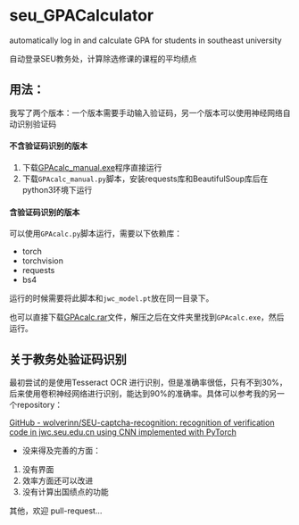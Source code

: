 # seu_GPACalculator
automatically log in and calculate GPA for students in southeast university   

自动登录SEU教务处，计算除选修课的课程的平均绩点 

## 用法：  

我写了两个版本：一个版本需要手动输入验证码，另一个版本可以使用神经网络自动识别验证码

#### 不含验证码识别的版本

1. 下载[GPAcalc_manual.exe](https://github.com/wolverinn/seu_GPACalculator/releases)程序直接运行  
2. 下载```GPAcalc_manual.py```脚本，安装requests库和BeautifulSoup库后在python3环境下运行   

#### 含验证码识别的版本

可以使用```GPAcalc.py```脚本运行，需要以下依赖库：
- torch
- torchvision
- requests
- bs4

运行的时候需要将此脚本和```jwc_model.pt```放在同一目录下。

也可以直接下载[GPAcalc.rar](https://github.com/wolverinn/seu_GPACalculator/releases)文件，解压之后在文件夹里找到```GPAcalc.exe```，然后运行。

## 关于教务处验证码识别

最初尝试的是使用Tesseract OCR 进行识别，但是准确率很低，只有不到30%，后来使用卷积神经网络进行识别，能达到90%的准确率。具体可以参考我的另一个repository：

[GitHub - wolverinn/SEU-captcha-recognition: recognition of verification code in jwc.seu.edu.cn using CNN implemented with PyTorch](https://github.com/wolverinn/SEU-captcha-recognition)

- 没来得及完善的方面：  
1. 没有界面  
2. 效率方面还可以改进  
3. 没有计算出国绩点的功能

其他，欢迎 pull-request...
